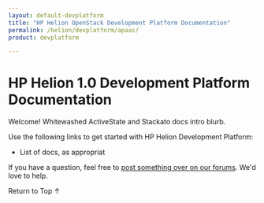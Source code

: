 ```yaml
---
layout: default-devplatform
title: "HP Helion OpenStack Development Platform Documentation"
permalink: /helion/devplatform/apaas/
product: devplatform

---
```

<!--PUBLISHED-->
# HP Helion 1.0 Development Platform Documentation

Welcome! Whitewashed ActiveState and Stackato docs intro blurb.  

Use the following links to get started with HP Helion Development Platform:

* List of docs, as appropriat

If you have a question, feel free to [post something over on our forums](https://connect.hpcloud.com/). We'd love to help.



<a href="#top" style="padding:14px 0px 14px 0px; text-decoration: none;"> Return to Top &#8593; </a>
